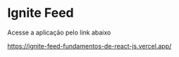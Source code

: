 # Ignite Feed
Acesse a aplicação pelo link abaixo

https://ignite-feed-fundamentos-de-react-js.vercel.app/
